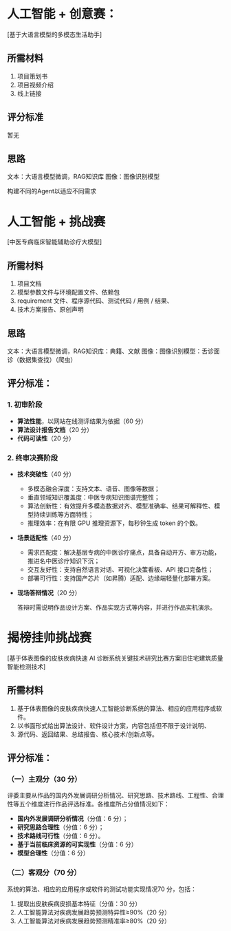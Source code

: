 # 人工智能 + 创意赛：

 [基于大语言模型的多模态生活助手]

 ## 所需材料

1. 项目策划书
2. 项目视频介绍
3. 线上链接

## 评分标准
 
暂无 

## 思路

文本：大语言模型微调，RAG知识库
图像：图像识别模型

构建不同的Agent以适应不同需求

# 人工智能 + 挑战赛

 [中医专病临床智能辅助诊疗大模型]

## 所需材料 

1. 项目文档
2. 模型参数文件与环境配置文件、依赖包
3. requirement 文件、程序源代码、测试代码 / 用例 / 结果、
4. 技术方案报告、原创声明

## 思路

文本：大语言模型微调，RAG知识库：典籍、文献
图像：图像识别模型：舌诊面诊（数据集查找）（爬虫）


## 评分标准：

### 1\. 初审阶段

* **算法性能**，以网站在线测评结果为依据（60 分）
* **算法设计报告文档**（20 分）
* **代码可读性**（20 分）

### 2\. 终审决赛阶段

* **技术突破性**（40 分）
    * 多模态融合深度：支持文本、语音、图像等数据；
    * 垂直领域知识覆盖度：中医专病知识图谱完整性；
    * 算法创新性：有效提升多模态数据对齐、模型准确率、结果可解释性、模型持续训练等方面特性；
    * 推理效率：在有限 GPU 推理资源下，每秒钟生成 token 的个数。
* **场景适配性**（40 分）
    * 需求匹配度：解决基层专病的中医诊疗痛点，具备自动开方、审方功能，推进名中医诊疗知识下沉；
    * 交互友好性：支持自然语言对话、可视化决策看板、API 接口完备性；
    * 部署可行性：支持国产芯片（如昇腾）适配、边缘端轻量化部署方案。
* **现场答辩情况**（20 分）

    答辩时需说明作品设计方案、作品实现方式等内容，并进行作品实机演示。

# 揭榜挂帅挑战赛

 [基于体表图像的皮肤疾病快速 AI 诊断系统关键技术研究比赛方案旧住宅建筑质量智能检测技术]

## 所需材料

1. 基于体表图像的皮肤疾病快速人工智能诊断系统的算法、相应的应用程序或软件。
2. 以书面形式给出算法设计、软件设计方案，内容包括但不限于设计说明、
3. 源代码、返回结果、总结报告、核心技术/创新点等。

## 评分标准：

### （一）主观分（30 分）

评委主要从作品的国内外发展调研分析情况、研究思路、技术路线、工程性、合理性等五个维度进行作品评选标准。各维度所占分值情况如下：

* **国内外发展调研分析情况**（分值：6 分）；
* **研究思路合理性**（分值：6 分）；
* **技术路线可行性**（分值：6 分）。
* **基于当前临床资源的可实现性**（分值：6 分）
* **模型合理性**（分值：6 分）

### （二）客观分（70 分）

系统的算法、相应的应用程序或软件的测试功能实现情况70 分，包括：

1. 提取出皮肤疾病皮损基本特征（分值：30 分）
2. 人工智能算法对疾病发展趋势预测特异性≥90%（20 分）
3. 人工智能算法对疾病发展趋势预测精准率≥80%（20 分）